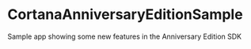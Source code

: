 # CortanaAnniversaryEditionSample
Sample app showing some new features in the Anniversary Edition SDK
